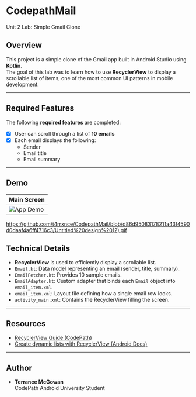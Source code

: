 # CodepathMail

Unit 2 Lab: Simple Gmail Clone

## Overview
This project is a simple clone of the Gmail app built in Android Studio using **Kotlin**.  
The goal of this lab was to learn how to use **RecyclerView** to display a scrollable list of items, one of the most common UI patterns in mobile development.

---

## Required Features
The following **required features** are completed:

- [x] User can scroll through a list of **10 emails**
- [x] Each email displays the following:
  - Sender
  - Email title
  - Email summary

---

## Demo

| Main Screen |
|-------------|
| ![App Demo](demo.gif) |

https://github.com/t4rrxnce/CodepathMail/blob/d86d95083178211a43f4590d0daaf4a6ff4716c3/Untitled%20design%20(2).gif 

## Technical Details
- **RecyclerView** is used to efficiently display a scrollable list.
- `Email.kt`: Data model representing an email (sender, title, summary).
- `EmailFetcher.kt`: Provides 10 sample emails.
- `EmailAdapter.kt`: Custom adapter that binds each `Email` object into `email_item.xml`.
- `email_item.xml`: Layout file defining how a single email row looks.
- `activity_main.xml`: Contains the RecyclerView filling the screen.

---

## Resources
- [RecyclerView Guide (CodePath)](https://guides.codepath.com/android/using-the-recyclerview)
- [Create dynamic lists with RecyclerView (Android Docs)](https://developer.android.com/guide/topics/ui/layout/recyclerview)

---

## Author
- **Terrance McGowan**  
CodePath Android University Student
